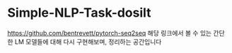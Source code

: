 # Simple-NLP-Task-dosilt

https://github.com/bentrevett/pytorch-seq2seq
해당 링크에서 볼 수 있는 간단한 LM 모델들에 대해 다시 구현해보며, 정리하는 공간입니다
